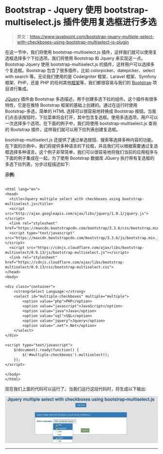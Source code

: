 # Bootstrap - Jquery 使用 bootstrap-multiselect.js 插件使用复选框进行多选

> 原文：<https://www.javatpoint.com/bootstrap-jquery-multiple-select-with-checkboxes-using-bootstrap-multiselect-js-plugin>

在这一节中，我们将使用 bootstrap-multiselect.js 插件，这样我们就可以使用复选框选择多个下拉选项。我们将使用 Bootstrap 和 Jquery 来实现这一点。Bootstrap Jquery 使用 bootstrap-multiselect.js 的插件，这样用户可以选择多个复选框。Bootstrap 包含了很多插件，比如 colorpicker、datepicker、select with search 等。无论我们使用的是 Codeigniter 框架、Laravel 框架、Symfony 框架、PHP，还是 PHP 的任何其他[框架](https://www.javatpoint.com/top-10-php-frameworks)等，我们都很容易与我们的 [Bootstrap](https://www.javatpoint.com/bootstrap-tutorial) 项目进行集成。

[JQuery](https://www.javatpoint.com/jquery-tutorial) 插件由 Bootstrap 多选描述，用于创建多选下拉的组件。这个插件有很多特性，它是在推特 Bootstrap 框架的基础上创建的。通过在运行时使用 Bootstrap-多选，简单的 HTML 选择可以很容易地转换成 Bootstrap 按钮。当我们点击该按钮时，下拉菜单将会打开，其中包含复选框。使用多选选项，用户可以一次选择多个选项。在下面的例子中，我们将使用 bootstrap-multiselect.js 查询的 Bootstrap 插件，这样我们就可以用下拉列表创建复选框。

bootstrap-multiselect.js 还提供了通过单选按钮、搜索等选择多种内容的功能。在下面的示例中，我们将提供多种语言的下拉框，并且我们可以根据需要通过复选框选择多种语言。这个例子非常简单，我们可以很容易地将我们当前的应用程序与下面的例子集成在一起。为了使用 Bootstrap 数据库 JQuery 执行带有复选框的多选下拉列表，分步过程描述如下:

**示例:**

```

<html lang="en">
<head>
  <title>Jquery multiple select with checkboxes using bootstrap-multiselect.js</title>
  <script src="http://ajax.googleapis.com/ajax/libs/jquery/1.9.1/jquery.js"></script>
  <link rel="stylesheet" href="https://maxcdn.bootstrapcdn.com/bootstrap/3.3.6/css/bootstrap.min.css">
  <script type="text/javascript" src="https://maxcdn.bootstrapcdn.com/bootstrap/3.3.6/js/bootstrap.min.js"></script>
  <script src="https://cdnjs.cloudflare.com/ajax/libs/bootstrap-multiselect/0.9.13/js/bootstrap-multiselect.js"></script>
  <link rel="stylesheet" href="https://cdnjs.cloudflare.com/ajax/libs/bootstrap-multiselect/0.9.13/css/bootstrap-multiselect.css">
</head>
<body>

<div class="container">
	<strong>Select Language:</strong>
    <select id="multiple-checkboxes" multiple="multiple">
        <option value="php">PHP</option>
        <option value="javascript">JavaScript</option>
        <option value="java">Java</option>
        <option value="sql">SQL</option>
        <option value="jquery">Jquery</option>
        <option value=".net">.Net</option>
    </select>
</div>

<script type="text/javascript">
    $(document).ready(function() {
        $('#multiple-checkboxes').multiselect();
    });
</script>

</body>
</html>

```

现在我们上面的代码可以运行了。当我们运行这段代码时，将生成以下输出:

![Bootstrap - Jquery multiple select with checkboxes using bootstrap-multiselect.js plugin](img/f96cfe27e3a93a23b290b952fe37e589.png)

* * *